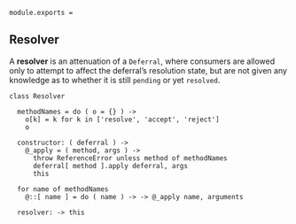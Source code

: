     module.exports =



## Resolver

A **resolver** is an attenuation of a `Deferral`, where consumers are allowed
only to attempt to affect the deferral’s resolution state, but are not given
any knowledge as to whether it is still `pending` or yet `resolved`.

    class Resolver

      methodNames = do ( o = {} ) ->
        o[k] = k for k in ['resolve', 'accept', 'reject']
        o

      constructor: ( deferral ) ->
        @_apply = ( method, args ) ->
          throw ReferenceError unless method of methodNames
          deferral[ method ].apply deferral, args
          this

      for name of methodNames
        @::[ name ] = do ( name ) -> -> @_apply name, arguments

      resolver: -> this
